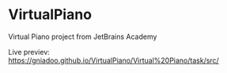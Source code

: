 # VirtualPiano
Virtual Piano project from JetBrains Academy

Live previev: https://gniadoo.github.io/VirtualPiano/Virtual%20Piano/task/src/
